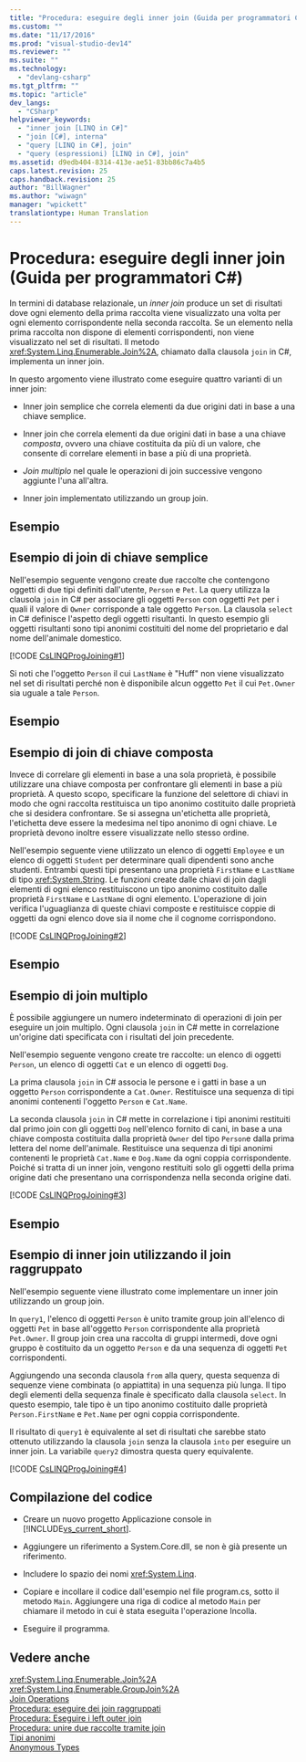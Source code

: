 ```yaml
---
title: "Procedura: eseguire degli inner join (Guida per programmatori C#) | Microsoft Docs"
ms.custom: ""
ms.date: "11/17/2016"
ms.prod: "visual-studio-dev14"
ms.reviewer: ""
ms.suite: ""
ms.technology: 
  - "devlang-csharp"
ms.tgt_pltfrm: ""
ms.topic: "article"
dev_langs: 
  - "CSharp"
helpviewer_keywords: 
  - "inner join [LINQ in C#]"
  - "join [C#], interna"
  - "query [LINQ in C#], join"
  - "query (espressioni) [LINQ in C#], join"
ms.assetid: d9edb404-8314-413e-ae51-83bb86c7a4b5
caps.latest.revision: 25
caps.handback.revision: 25
author: "BillWagner"
ms.author: "wiwagn"
manager: "wpickett"
translationtype: Human Translation
---
```

# Procedura: eseguire degli inner join (Guida per programmatori C#)
In termini di database relazionale, un *inner join* produce un set di risultati dove ogni elemento della prima raccolta viene visualizzato una volta per ogni elemento corrispondente nella seconda raccolta.  Se un elemento nella prima raccolta non dispone di elementi corrispondenti, non viene visualizzato nel set di risultati.  Il metodo <xref:System.Linq.Enumerable.Join%2A>, chiamato dalla clausola `join` in C\#, implementa un inner join.  
  
 In questo argomento viene illustrato come eseguire quattro varianti di un inner join:  
  
-   Inner join semplice che correla elementi da due origini dati in base a una chiave semplice.  
  
-   Inner join che correla elementi da due origini dati in base a una chiave *composta*,  ovvero una chiave costituita da più di un valore, che consente di correlare elementi in base a più di una proprietà.  
  
-   *Join multiplo* nel quale le operazioni di join successive vengono aggiunte l'una all'altra.  
  
-   Inner join implementato utilizzando un group join.  
  
## Esempio  
  
## Esempio di join di chiave semplice  
 Nell'esempio seguente vengono create due raccolte che contengono oggetti di due tipi definiti dall'utente, `Person` e `Pet`.  La query utilizza la clausola `join` in C\# per associare gli oggetti `Person` con oggetti `Pet` per i quali il valore di `Owner` corrisponde a tale oggetto `Person`.  La clausola `select` in C\# definisce l'aspetto degli oggetti risultanti.  In questo esempio gli oggetti risultanti sono tipi anonimi costituiti del nome del proprietario e dal nome dell'animale domestico.  
  
 [!CODE [CsLINQProgJoining#1](../CodeSnippet/VS_Snippets_VBCSharp/CsLINQProgJoining#1)]  
  
 Si noti che l'oggetto `Person` il cui `LastName` è "Huff" non viene visualizzato nel set di risultati perché non è disponibile alcun oggetto `Pet` il cui `Pet.Owner` sia uguale a tale `Person`.  
  
## Esempio  
  
## Esempio di join di chiave composta  
 Invece di correlare gli elementi in base a una sola proprietà, è possibile utilizzare una chiave composta per confrontare gli elementi in base a più proprietà.  A questo scopo, specificare la funzione del selettore di chiavi in modo che ogni raccolta restituisca un tipo anonimo costituito dalle proprietà che si desidera confrontare.  Se si assegna un'etichetta alle proprietà, l'etichetta deve essere la medesima nel tipo anonimo di ogni chiave.  Le proprietà devono inoltre essere visualizzate nello stesso ordine.  
  
 Nell'esempio seguente viene utilizzato un elenco di oggetti `Employee` e un elenco di oggetti `Student` per determinare quali dipendenti sono anche studenti.  Entrambi questi tipi presentano una proprietà `FirstName` e `LastName` di tipo <xref:System.String>.  Le funzioni create dalle chiavi di join dagli elementi di ogni elenco restituiscono un tipo anonimo costituito dalle proprietà `FirstName` e `LastName` di ogni elemento.  L'operazione di join verifica l'uguaglianza di queste chiavi composte e restituisce coppie di oggetti da ogni elenco dove sia il nome che il cognome corrispondono.  
  
 [!CODE [CsLINQProgJoining#2](../CodeSnippet/VS_Snippets_VBCSharp/CsLINQProgJoining#2)]  
  
## Esempio  
  
## Esempio di join multiplo  
 È possibile aggiungere un numero indeterminato di operazioni di join per eseguire un join multiplo.  Ogni clausola `join` in C\# mette in correlazione un'origine dati specificata con i risultati del join precedente.  
  
 Nell'esempio seguente vengono create tre raccolte: un elenco di oggetti `Person`, un elenco di oggetti `Cat` e un elenco di oggetti `Dog`.  
  
 La prima clausola `join` in C\# associa le persone e i gatti in base a un oggetto `Person` corrispondente a `Cat.Owner`.  Restituisce una sequenza di tipi anonimi contenenti l'oggetto `Person` e `Cat.Name`.  
  
 La seconda clausola `join` in C\# mette in correlazione i tipi anonimi restituiti dal primo join con gli oggetti `Dog` nell'elenco fornito di cani, in base a una chiave composta costituita dalla proprietà `Owner` del tipo `Person`e dalla prima lettera del nome dell'animale.  Restituisce una sequenza di tipi anonimi contenenti le proprietà `Cat.Name` e `Dog.Name` da ogni coppia corrispondente.  Poiché si tratta di un inner join, vengono restituiti solo gli oggetti della prima origine dati che presentano una corrispondenza nella seconda origine dati.  
  
 [!CODE [CsLINQProgJoining#3](../CodeSnippet/VS_Snippets_VBCSharp/CsLINQProgJoining#3)]  
  
## Esempio  
  
## Esempio di inner join utilizzando il join raggruppato  
 Nell'esempio seguente viene illustrato come implementare un inner join utilizzando un group join.  
  
 In `query1`, l'elenco di oggetti `Person` è unito tramite group join all'elenco di oggetti `Pet` in base all'oggetto `Person` corrispondente alla proprietà `Pet.Owner`.  Il group join crea una raccolta di gruppi intermedi, dove ogni gruppo è costituito da un oggetto `Person` e da una sequenza di oggetti `Pet` corrispondenti.  
  
 Aggiungendo una seconda clausola `from` alla query, questa sequenza di sequenze viene combinata \(o appiattita\) in una sequenza più lunga.  Il tipo degli elementi della sequenza finale è specificato dalla clausola `select`.  In questo esempio, tale tipo è un tipo anonimo costituito dalle proprietà `Person.FirstName` e `Pet.Name` per ogni coppia corrispondente.  
  
 Il risultato di `query1` è equivalente al set di risultati che sarebbe stato ottenuto utilizzando la clausola `join` senza la clausola `into` per eseguire un inner join.  La variabile `query2` dimostra questa query equivalente.  
  
 [!CODE [CsLINQProgJoining#4](../CodeSnippet/VS_Snippets_VBCSharp/CsLINQProgJoining#4)]  
  
## Compilazione del codice  
  
-   Creare un nuovo progetto Applicazione console in [!INCLUDE[vs_current_short](../../../csharp/programming-guide/classes-and-structs/includes/vs_current_short_md.md)].  
  
-   Aggiungere un riferimento a System.Core.dll, se non è già presente un riferimento.  
  
-   Includere lo spazio dei nomi <xref:System.Linq>.  
  
-   Copiare e incollare il codice dall'esempio nel file program.cs, sotto il metodo `Main`.  Aggiungere una riga di codice al metodo `Main` per chiamare il metodo in cui è stata eseguita l'operazione Incolla.  
  
-   Eseguire il programma.  
  
## Vedere anche  
 <xref:System.Linq.Enumerable.Join%2A>   
 <xref:System.Linq.Enumerable.GroupJoin%2A>   
 [Join Operations](../../../visual-basic/programming-guide/concepts/linq/join-operations.md)   
 [Procedura: eseguire dei join raggruppati](../../../csharp/programming-guide/linq-query-expressions/how-to-perform-grouped-joins.md)   
 [Procedura: Eseguire i left outer join](../../../csharp/programming-guide/linq-query-expressions/how-to-perform-left-outer-joins.md)   
 [Procedura: unire due raccolte tramite join](../Topic/How%20to:%20Join%20Two%20Collections%20\(C%23\)%20\(LINQ%20to%20XML\).md)   
 [Tipi anonimi](../../../csharp/programming-guide/classes-and-structs/anonymous-types.md)   
 [Anonymous Types](../../../visual-basic/programming-guide/language-features/objects-and-classes/anonymous-types.md)